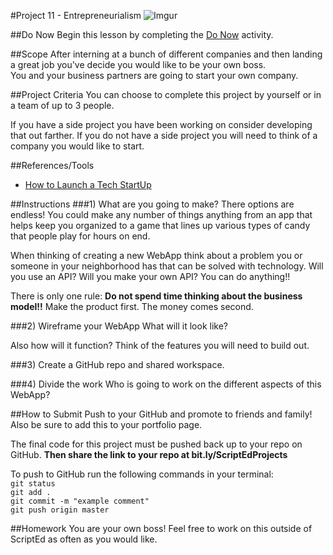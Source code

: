 #Project 11 - Entrepreneurialism
![Imgur](http://i.imgur.com/KHjHAfe.png)

##Do Now 
Begin this lesson by completing the [Do Now](doNow.md) activity.

##Scope
After interning at a bunch of different companies and then landing a great job you've decide you would like to be your own boss.  
You and your business partners are going to start your own company.

##Project Criteria
You can choose to complete this project by yourself or in a team of up to 3 people.

If you have a side project you have been working on consider developing that out farther. If you do not have a side project you will need to think of a company you would like to start.


##References/Tools
* [How to Launch a Tech StartUp](http://www.businessinsider.com/how-to-launch-a-tech-startup-2014-7)

##Instructions
###1) What are you going to make?
There options are endless! You could make any number of things anything from an app that helps keep you organized to a game that lines up various types of candy that people play for hours on end.

When thinking of creating a new WebApp think about a problem you or someone in your neighborhood has that can be solved with technology. Will you use an API? Will you make your own API? You can do anything!!

There is only one rule: **Do not spend time thinking about the business model!!** Make the product first. The money comes second.

###2) Wireframe your WebApp
What will it look like?   

Also how will it function? Think of the features you will need to build out.

###3) Create a GitHub repo and shared workspace.

###4) Divide the work
Who is going to work on the different aspects of this WebApp? 

##How to Submit
Push to your GitHub and promote to friends and family! Also be sure to add this to your portfolio page.

The final code for this project must be pushed back up to your repo on GitHub. **Then share the link to your repo at bit.ly/ScriptEdProjects**

To push to GitHub run the following commands in your terminal:  
`git status`  
`git add .`  
`git commit -m "example comment"`  
`git push origin master`


##Homework
You are your own boss! Feel free to work on this outside of ScriptEd as often as you would like.
